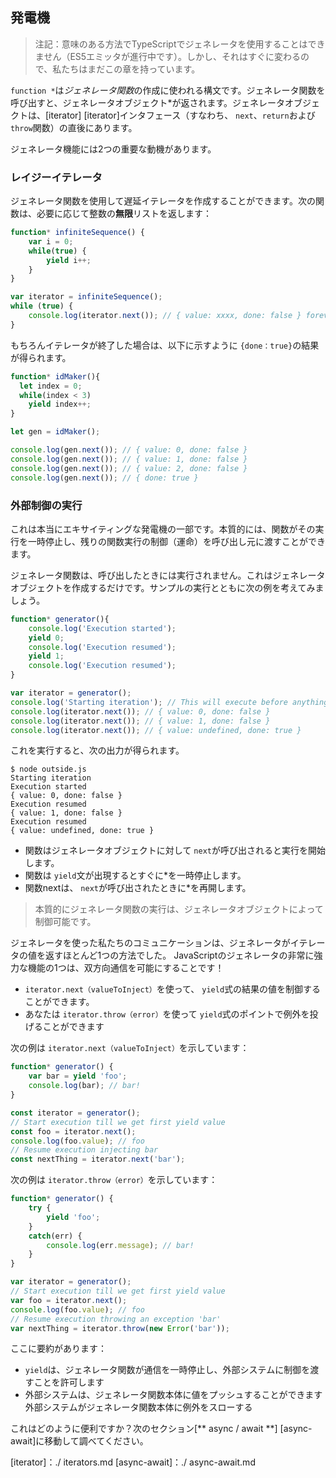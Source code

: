 ## 発電機

> 注記：意味のある方法でTypeScriptでジェネレータを使用することはできません（ES5エミッタが進行中です）。しかし、それはすぐに変わるので、私たちはまだこの章を持っています。

`function *`は*ジェネレータ関数*の作成に使われる構文です。ジェネレータ関数を呼び出すと、ジェネレータオブジェクト*が返されます。ジェネレータオブジェクトは、[iterator] [iterator]インタフェース（すなわち、 `next`、`return`および `throw`関数）の直後にあります。

ジェネレータ機能には2つの重要な動機があります。

### レイジーイテレータ

ジェネレータ関数を使用して遅延イテレータを作成することができます。次の関数は、必要に応じて整数の**無限**リストを返します：

```ts
function* infiniteSequence() {
    var i = 0;
    while(true) {
        yield i++;
    }
}

var iterator = infiniteSequence();
while (true) {
    console.log(iterator.next()); // { value: xxxx, done: false } forever and ever
}
```

もちろんイテレータが終了した場合は、以下に示すように `{done：true}`の結果が得られます。

```ts
function* idMaker(){
  let index = 0;
  while(index < 3)
    yield index++;
}

let gen = idMaker();

console.log(gen.next()); // { value: 0, done: false }
console.log(gen.next()); // { value: 1, done: false }
console.log(gen.next()); // { value: 2, done: false }
console.log(gen.next()); // { done: true }
```

### 外部制御の実行
これは本当にエキサイティングな発電機の一部です。本質的には、関数がその実行を一時停止し、残りの関数実行の制御（運命）を呼び出し元に渡すことができます。

ジェネレータ関数は、呼び出したときには実行されません。これはジェネレータオブジェクトを作成するだけです。サンプルの実行とともに次の例を考えてみましょう。

```ts
function* generator(){
    console.log('Execution started');
    yield 0;
    console.log('Execution resumed');
    yield 1;
    console.log('Execution resumed');
}

var iterator = generator();
console.log('Starting iteration'); // This will execute before anything in the generator function body executes
console.log(iterator.next()); // { value: 0, done: false }
console.log(iterator.next()); // { value: 1, done: false }
console.log(iterator.next()); // { value: undefined, done: true }
```

これを実行すると、次の出力が得られます。

```
$ node outside.js
Starting iteration
Execution started
{ value: 0, done: false }
Execution resumed
{ value: 1, done: false }
Execution resumed
{ value: undefined, done: true }
```

* 関数はジェネレータオブジェクトに対して `next`が呼び出されると実行を開始します。
* 関数は `yield`文が出現するとすぐに*を一時停止します。
* 関数nextは、 `next`が呼び出されたときに*を再開します。

> 本質的にジェネレータ関数の実行は、ジェネレータオブジェクトによって制御可能です。

ジェネレータを使った私たちのコミュニケーションは、ジェネレータがイテレータの値を返すほとんど1つの方法でした。 JavaScriptのジェネレータの非常に強力な機能の1つは、双方向通信を可能にすることです！

* `iterator.next（valueToInject）`を使って、 `yield`式の結果の値を制御することができます。
* あなたは `iterator.throw（error）`を使って `yield`式のポイントで例外を投げることができます

次の例は `iterator.next（valueToInject）`を示しています：

```ts
function* generator() {
    var bar = yield 'foo';
    console.log(bar); // bar!
}

const iterator = generator();
// Start execution till we get first yield value
const foo = iterator.next();
console.log(foo.value); // foo
// Resume execution injecting bar
const nextThing = iterator.next('bar');
```

次の例は `iterator.throw（error）`を示しています：

```ts
function* generator() {
    try {
        yield 'foo';
    }
    catch(err) {
        console.log(err.message); // bar!
    }
}

var iterator = generator();
// Start execution till we get first yield value
var foo = iterator.next();
console.log(foo.value); // foo
// Resume execution throwing an exception 'bar'
var nextThing = iterator.throw(new Error('bar'));
```

ここに要約があります：
* `yield`は、ジェネレータ関数が通信を一時停止し、外部システムに制御を渡すことを許可します
* 外部システムは、ジェネレータ関数本体に値をプッシュすることができます
外部システムがジェネレータ関数本体に例外をスローする

これはどのように便利ですか？次のセクション[** async / await **] [async-await]に移動して調べてください。

[iterator]：./ iterators.md
[async-await]：./ async-await.md
